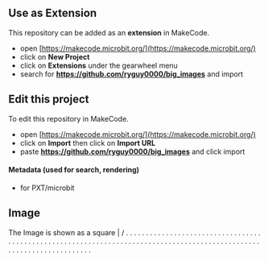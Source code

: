 ## Use as Extension

This repository can be added as an **extension** in MakeCode.

* open [https://makecode.microbit.org/](https://makecode.microbit.org/)
* click on **New Project**
* click on **Extensions** under the gearwheel menu
* search for **https://github.com/ryguy0000/big_images** and import

## Edit this project

To edit this repository in MakeCode.

* open [https://makecode.microbit.org/](https://makecode.microbit.org/)
* click on **Import** then click on **Import URL**
* paste **https://github.com/ryguy0000/big_images** and click import

#### Metadata (used for search, rendering)

* for PXT/microbit
<script src="https://makecode.com/gh-pages-embed.js"></script><script>makeCodeRender("{{ site.makecode.home_url }}", "{{ site.github.owner_name }}/{{ site.github.repository_name }}");</script>

## Image

The Image is shown as a square |
                               \/
. . . . . . . . . . . . . . . . . . . . . . . . . . . . . .
.                                                         .
.                                                         .
.                                                         .
.                                                         .
.                                                         .
.                                                         .
.                                                         .
.                                                         .
.                                                         .
.                                                         .
.                                                         .
.                                                         .
.                                                         .
.                                                         .
.                                                         .
.                                                         .
.                                                         .
.                                                         .
.                                                         .
.                                                         .
.                                                         .
.                                                         .
.                                                         .
.                                                         .
.                                                         .
.                                                         .
.                                                         .
.                                                         .
.                                                         .
. . . . . . . . . . . . . . . . . . . . . . . . . . . . . .
